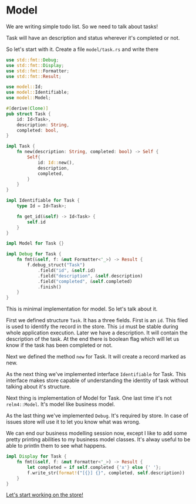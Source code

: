 # Model

We are writing simple todo list. So we need to talk about tasks!

Task will have an description and status wherever it's completed or not.

So let's start with it. Create a file `model/task.rs` and write there

```rust
use std::fmt::Debug;
use std::fmt::Display;
use std::fmt::Formatter;
use std::fmt::Result;

use model::Id;
use model::Identifiable;
use model::Model;

#[derive(Clone)]
pub struct Task {
    id: Id<Task>,
    description: String,
    completed: bool,
}

impl Task {
    fn new(description: String, completed: bool) -> Self {
        Self{
            id: Id::new(),
            description,
            completed,
        }
    }
}

impl Identifiable for Task {
    type Id = Id<Task>;

    fn get_id(&self) -> Id<Task> {
        self.id
    }
}

impl Model for Task {}

impl Debug for Task {
    fn fmt(&self, f: &mut Formatter<'_>) -> Result {
        f.debug_struct("Task")
            .field("id", &self.id)
            .field("description", &self.description)
            .field("completed", &self.completed)
            .finish()
    }
}
```

This is minimal implementation for model. So let's talk about it.

First we defined structure `Task`. It has a three fields. First is an `id`. This filed is used to identify the record in the store. This `id` must be stable during whole application execution. Later we have a description. It will contain the description of the task. At the end there is boolean flag which will let us know if the task has been completed or not.

Next we defined the method `new` for Task. It will create a record marked as new.

As the next thing we've implemented interface `Identifiable` for Task. This interface makes store capable of understanding the identity of task without talking about it's structure.

Next thing is implementation of Model for Task. One last time it's not `relm4::Model`. It's model like business model.

As the last thing we've implemented `Debug`. It's required by store. In case of issues store will use it to let you know what was wrong.

We can end our business modelling session now, except I like to add some pretty printing abilities to my business model classes. It's alway useful to be able to println them to see what happens.

```rust
impl Display for Task {
    fn fmt(&self, f: &mut Formatter<'_>) -> Result {
        let completed = if self.completed {'x'} else {' '};
        f.write_str(format!("[{}] {}", completed, self.description))
    }
}
```

[Let's start working on the store!](./02-store.md)
